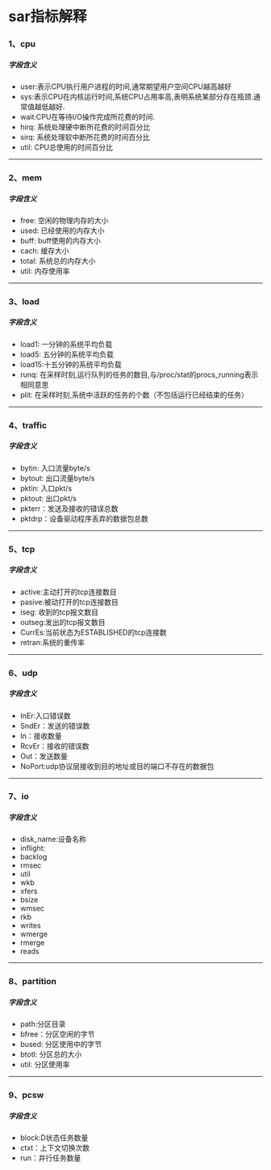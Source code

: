 # sar指标解释

### 1、cpu
##### 字段含义
* user:表示CPU执行用户进程的时间,通常期望用户空间CPU越高越好
* sys:表示CPU在内核运行时间,系统CPU占用率高,表明系统某部分存在瓶颈.通常值越低越好.
* wait:CPU在等待I/O操作完成所花费的时间.
* hirq: 系统处理硬中断所花费的时间百分比
* sirq: 系统处理软中断所花费的时间百分比
* util: CPU总使用的时间百分比
***

### 2、mem
##### 字段含义
* free: 空闲的物理内存的大小
* used: 已经使用的内存大小
* buff: buff使用的内存大小
* cach: 缓存大小
* total: 系统总的内存大小
* util: 内存使用率
***

### 3、load
##### 字段含义
* load1: 一分钟的系统平均负载
* load5: 五分钟的系统平均负载
* load15:十五分钟的系统平均负载
* runq: 在采样时刻,运行队列的任务的数目,与/proc/stat的procs_running表示相同意思
* plit: 在采样时刻,系统中活跃的任务的个数（不包括运行已经结束的任务）
***

### 4、traffic
##### 字段含义
* bytin: 入口流量byte/s
* bytout: 出口流量byte/s
* pktin: 入口pkt/s
* pktout: 出口pkt/s
* pkterr：发送及接收的错误总数
* pktdrp：设备驱动程序丢弃的数据包总数
***

### 5、tcp
##### 字段含义
* active:主动打开的tcp连接数目
* pasive:被动打开的tcp连接数目
* iseg: 收到的tcp报文数目
* outseg:发出的tcp报文数目
* CurrEs:当前状态为ESTABLISHED的tcp连接数
* retran:系统的重传率
***
### 6、udp
##### 字段含义
* InEr:入口错误数     
* SndEr：发送的错误数       
* In：接收数量
* RcvEr：接收的错误数        
* Out：发送数量           
* NoPort:udp协议层接收到目的地址或目的端口不存在的数据包
***
### 7、io
##### 字段含义
* disk_name:设备名称
* inflight:     
* backlog    
* rmsec    
* util    
* wkb    
* xfers    
* bsize    
* wmsec   
* rkb      
* writes   
* wmerge  
* rmerge  
* reads
***
### 8、partition
##### 字段含义
* path:分区目录
* bfree：分区空闲的字节
* bused: 分区使用中的字节
* btotl: 分区总的大小
* util: 分区使用率
***
### 9、pcsw
##### 字段含义
* block:D状态任务数量
* ctxt：上下文切换次数
* run：并行任务数量


